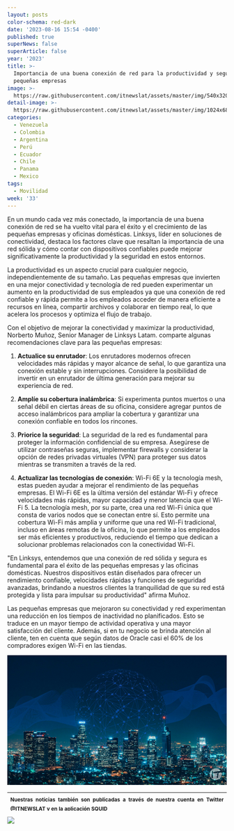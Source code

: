 ```yaml
---
layout: posts
color-schema: red-dark
date: '2023-08-16 15:54 -0400'
published: true
superNews: false
superArticle: false
year: '2023'
title: >-
  Importancia de una buena conexión de red para la productividad y seguridad en
  pequeñas empresas 
image: >-
  https://raw.githubusercontent.com/itnewslat/assets/master/img/540x320/redes-neutrales-p.jpg
detail-image: >-
  https://raw.githubusercontent.com/itnewslat/assets/master/img/1024x680/redes-neutrales-g.jpg
categories:
  - Venezuela
  - Colombia
  - Argentina
  - Perú
  - Ecuador
  - Chile
  - Panama
  - Mexico
tags:
  - Movilidad
week: '33'
---
```

En un mundo cada vez más conectado, la importancia de una buena conexión de red se ha vuelto vital para el éxito y el crecimiento de las pequeñas empresas y oficinas domésticas. Linksys, líder en soluciones de conectividad, destaca los factores clave que resaltan la importancia de una red sólida y cómo contar con dispositivos confiables puede mejorar significativamente la productividad y la seguridad en estos entornos.

La productividad es un aspecto crucial para cualquier negocio, independientemente de su tamaño. Las pequeñas empresas que invierten en una mejor conectividad y tecnología de red pueden experimentar un aumento en la productividad de sus empleados ya que una conexión de red confiable y rápida permite a los empleados acceder de manera eficiente a recursos en línea, compartir archivos y colaborar en tiempo real, lo que acelera los procesos y optimiza el flujo de trabajo.

Con el objetivo de mejorar la conectividad y maximizar la productividad, Norberto Muñoz, Senior Manager de Linksys Latam. comparte algunas recomendaciones clave para las pequeñas empresas:

1. **Actualice su enrutador**: Los enrutadores modernos ofrecen velocidades más rápidas y mayor alcance de señal, lo que garantiza una conexión estable y sin interrupciones. Considere la posibilidad de invertir en un enrutador de última generación para mejorar su experiencia de red.

2. **Amplíe su cobertura inalámbrica**: Si experimenta puntos muertos o una señal débil en ciertas áreas de su oficina, considere agregar puntos de acceso inalámbricos para ampliar la cobertura y garantizar una conexión confiable en todos los rincones.

3. **Priorice la seguridad**: La seguridad de la red es fundamental para proteger la información confidencial de su empresa. Asegúrese de utilizar contraseñas seguras, implementar firewalls y considerar la opción de redes privadas virtuales (VPN) para proteger sus datos mientras se transmiten a través de la red.

4. **Actualizar las tecnologías de conexión**: Wi-Fi 6E y la tecnología mesh, estas pueden ayudar a mejorar el rendimiento de las pequeñas empresas. El Wi-Fi 6E es la última versión del estándar Wi-Fi y ofrece velocidades más rápidas, mayor capacidad y menor latencia que el Wi-Fi 5. La tecnología mesh, por su parte, crea una red Wi-Fi única que consta de varios nodos que se conectan entre sí. Esto permite una cobertura Wi-Fi más amplia y uniforme que una red Wi-Fi tradicional, incluso en áreas remotas de la oficina, lo que permite a los empleados ser más eficientes y productivos, reduciendo el tiempo que dedican a solucionar problemas relacionados con la conectividad Wi-Fi.

"En Linksys, entendemos que una conexión de red sólida y segura es fundamental para el éxito de las pequeñas empresas y las oficinas domésticas. Nuestros dispositivos están diseñados para ofrecer un rendimiento confiable, velocidades rápidas y funciones de seguridad avanzadas, brindando a nuestros clientes la tranquilidad de que su red está protegida y lista para impulsar su productividad" afirma Muñoz.

Las pequeñas empresas que mejoraron su conectividad y red experimentan una reducción en los tiempos de inactividad no planificados. Esto se traduce en un mayor tiempo de actividad operativa y una mayor satisfacción del cliente. Además, si en tu negocio se brinda atención al cliente, ten en cuenta que según datos de Oracle casi el 60% de los compradores exigen Wi-Fi en las tiendas.

![](https://raw.githubusercontent.com/itnewslat/assets/master/img/540x320/redes-neutrales-p.jpg)

<table style="height: 42px;" width="569">
<tbody>
<tr>
<td style="text-align: justify;"><sub><strong>Nuestras noticias también son publicadas a través de nuestra cuenta en Twitter <a href="https://twitter.com/itnewslat?lang=es">@ITNEWSLAT</a> y en la aplicación <a href="https://squidapp.co/en/">SQUID</a></strong></sub></td>
</tr>
</tbody>
</table>

<img src="https://tracker.metricool.com/c3po.jpg?hash=56f88a41e39ab42c063cc51676587a04"/>